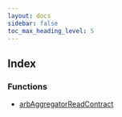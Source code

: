 ```yaml
---
layout: docs
sidebar: false
toc_max_heading_level: 5
---
```


## Index

### Functions

- [arbAggregatorReadContract](functions/arbAggregatorReadContract.md)
